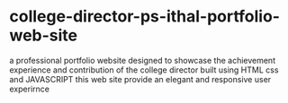 # college-director-ps-ithal-portfolio-web-site
a professional portfolio website designed to showcase the achievement experience and contribution of the college director built using HTML css and JAVASCRIPT this web site provide an elegant and responsive user experirnce
